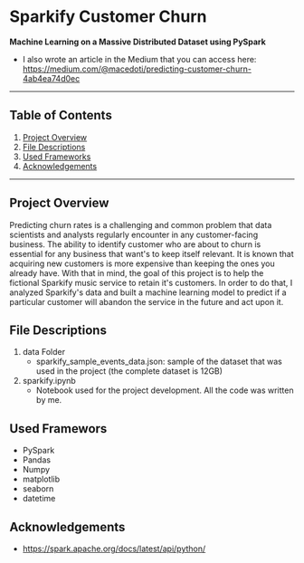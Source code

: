 # Sparkify Customer Churn 

**Machine Learning on a Massive Distributed Dataset using PySpark**
- I also wrote an article in the Medium that you can access here: https://medium.com/@macedoti/predicting-customer-churn-4ab4ea74d0ec

------------------
## Table of Contents 
1. [Project Overview](#overview)
2. [File Descriptions](#files)
3. [Used Frameworks](#frameworks)
4. [Acknowledgements](#acknowledgements)
--------------------

## Project Overview <a name="overview"><a/>
Predicting churn rates is a challenging and common problem that data scientists and analysts regularly encounter in any customer-facing business. The ability to identify customer who are about to churn is essential for any business that want's to keep itself relevant. It is known that acquiring new customers is more expensive than keeping the ones you already have. With that in mind, the goal of this project is to help the fictional Sparkify music service to retain it's customers. In order to do that, I analyzed Sparkify's data and built a machine learning model to predict if a particular customer will abandon the service in the future and act upon it.

## File Descriptions<a name="files"><a/>
1. data Folder
    - sparkify_sample_events_data.json: sample of the dataset that was used in the project (the complete dataset is 12GB)
2. sparkify.ipynb
    - Notebook used for the project development. All the code was written by me. 

## Used Framewors <a name="frameworks"></a>
- PySpark
- Pandas
- Numpy
- matplotlib
- seaborn
- datetime

## Acknowledgements <a name="acknowledgements"></a>
- https://spark.apache.org/docs/latest/api/python/




